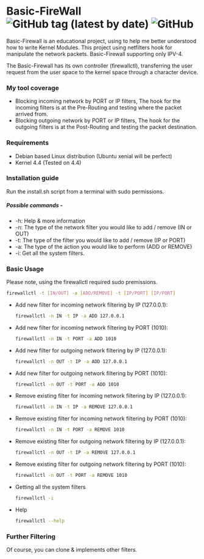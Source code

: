 # Basic-FireWall ![GitHub tag (latest by date)](https://img.shields.io/github/v/tag/eliranmaman/Basic-Firewall) ![GitHub](https://img.shields.io/github/license/eliranmaman/Basic-Firewall)
Basic-Firewall is an educational project, using to help me better understood how to write Kernel Modules. This project using netfilters
hook for manipulate the network packets. Basic-Firewall supporting only IPV-4.

The Basic-Firewall has its own controller (firewallctl), transferring the user request from the user space to the kernel space through a character device.

### My tool coverage 
* Blocking incoming network by PORT or IP filters, The hook for the incoming filters is at the Pre-Routing and testing where the packet arrived from.
* Blocking outgoing network by PORT or IP filters, The hook for the outgoing filters is at the Post-Routing and testing the packet destination.

### Requirements
* Debian based Linux distribution (Ubuntu xenial will be perfect)
* Kernel 4.4 (Tested on 4.4)

### Installation guide
Run the install.sh script from a terminal with sudo permissions.

##### Possible commands - 
* -h: Help & more information
* -n: The type of the network filter you would like to add / remove (IN or OUT)
* -t: The type of the filter you would like to add / remove (IP or PORT)
* -a: The type of the action you would like to perform (ADD or REMOVE)
* -i: Get all the system filters.
### Basic Usage
Please note, using the firewallctl required sudo premissions.
```bash
firewallctl -t [IN/OUT] -a [ADD/REMOVE] -t [IP/PORT] [IP/PORT]
```

* Add new filter for incoming network filtering by IP (127.0.0.1):
    ```bash
    firewallctl -n IN -t IP -a ADD 127.0.0.1
    ```
* Add new filter for incoming network filtering by PORT (1010):
    ```bash
    firewallctl -n IN -t PORT -a ADD 1010
    ```
* Add new filter for outgoing network filtering by IP (127.0.0.1):
  ```bash
  firewallctl -n OUT -t IP -a ADD 127.0.0.1
  ```
* Add new filter for outgoing network filtering by PORT (1010):
    ```bash
    firewallctl -n OUT -t PORT -a ADD 1010
    ```
* Remove existing filter for incoming network filtering by IP (127.0.0.1):
  ```bash
  firewallctl -n IN -t IP -a REMOVE 127.0.0.1
  ```
* Remove existing filter for incoming network filtering by PORT (1010):
    ```bash
    firewallctl -n IN -t PORT -a REMOVE 1010
    ```
* Remove existing filter for outgoing network filtering by IP (127.0.0.1):
  ```bash
  firewallctl -n OUT -t IP -a REMOVE 127.0.0.1
  ```
* Remove existing filter for outgoing network filtering by PORT (1010):
    ```bash
    firewallctl -n OUT -t PORT -a REMOVE 1010
    ```
* Getting all the system filters
    ```bash
    firewallctl -i
    ```
* Help
    ```bash
    firewallctl --help
    ```
### Further Filtering
Of course, you can clone & implements other filters.
